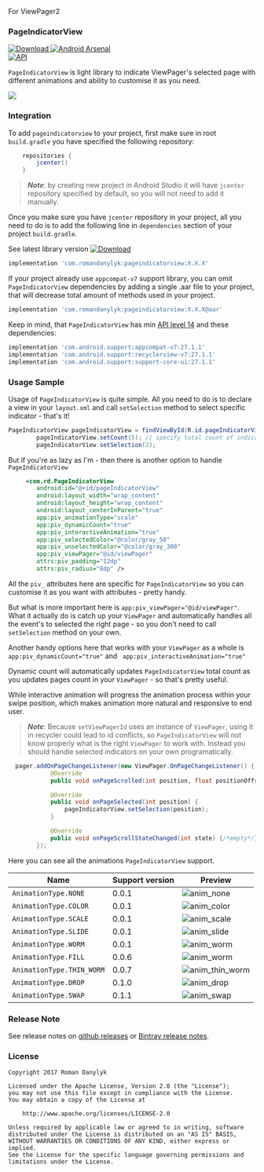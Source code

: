 For ViewPager2

### **PageIndicatorView**
[ ![Download](https://api.bintray.com/packages/romandanylyk/maven/pageindicatorview/images/download.svg) ](https://bintray.com/romandanylyk/maven/pageindicatorview/_latestVersion)[![Android Arsenal](https://img.shields.io/badge/Android%20Arsenal-PageIndicatorView-green.svg?style=true)](https://android-arsenal.com/details/1/4555)  
[![API](https://img.shields.io/badge/API-14%2B-brightgreen.svg?style=flat)](https://android-arsenal.com/api?level=14)


`PageIndicatorView` is light library to indicate ViewPager's selected page with different animations and ability to customise it as you need.

![](https://raw.githubusercontent.com/romandanylyk/PageIndicatorView/master/assets/preview_anim_drop.gif)

### **Integration**
To add `pageindicatorview` to your project, first make sure in root `build.gradle` you have specified the following repository:
```groovy
    repositories {
        jcenter()
    }
```
>***Note***: by creating new project in Android Studio it will have `jcenter` repository specified by default, so you will not need to add it manually.

Once you make sure you have `jcenter` repository in your project, all you need to do is to add the following line in `dependencies` section of your project `build.gradle`.
 
See latest library version [ ![Download](https://api.bintray.com/packages/romandanylyk/maven/pageindicatorview/images/download.svg) ](https://bintray.com/romandanylyk/maven/pageindicatorview/_latestVersion)
```groovy
implementation 'com.romandanylyk:pageindicatorview:X.X.X'
```
If your project already use `appcompat-v7` support library, you can omit `PageIndicatorView` dependencies by adding a single .aar file to your project, that will decrease total amount of methods used in your project.

```groovy
implementation 'com.romandanylyk:pageindicatorview:X.X.X@aar'
```

Keep in mind, that `PageIndicatorView` has min [API level 14](https://developer.android.com/about/dashboards/index.html) and these dependencies:

```groovy
implementation 'com.android.support:appcompat-v7:27.1.1'
implementation 'com.android.support:recyclerview-v7:27.1.1'
implementation 'com.android.support:support-core-ui:27.1.1'
```

### **Usage Sample**
Usage of `PageIndicatorView` is quite simple. All you need to do is to declare a view in your `layout.xml`  and call `setSelection` method to select specific indicator - that's it!

```java
PageIndicatorView pageIndicatorView = findViewById(R.id.pageIndicatorView);
        pageIndicatorView.setCount(5); // specify total count of indicators
        pageIndicatorView.setSelection(2);
```


But if you're as lazy as I'm - then there is another option to handle `PageIndicatorView` 

```xml
     <com.rd.PageIndicatorView
        android:id="@+id/pageIndicatorView"
        android:layout_width="wrap_content"
        android:layout_height="wrap_content"
        android:layout_centerInParent="true"
        app:piv_animationType="scale"
        app:piv_dynamicCount="true"
        app:piv_interactiveAnimation="true"
        app:piv_selectedColor="@color/gray_50"
        app:piv_unselectedColor="@color/gray_300"
        app:piv_viewPager="@id/viewPager"
        attrs:piv_padding="12dp"
        attrs:piv_radius="8dp" />
```
All the `piv_` attributes here are specific for `PageIndicatorView` so you can customise it as you want with attributes - pretty handy. 

But what is more important here is  `app:piv_viewPager="@id/viewPager"`.
What it actually do is catch up your `ViewPager` and automatically handles all the event's to selected the right page - so you don't need to call `setSelection` method on your own.

Another handy options here that works with your `ViewPager` as a whole is 
`app:piv_dynamicCount="true"` and ` app:piv_interactiveAnimation="true"` 

Dynamic count will automatically updates `PageIndicatorView` total count as you updates pages count in your `ViewPager` - so that's pretty useful.

While interactive animation will progress the animation process within your swipe position, which makes animation more natural and responsive to end user.


> ***Note***:  Because `setViewPagerId` uses an instance of `ViewPager`, using it in recycler could lead to id conflicts, so `PageIndicatorView` will not know properly what is the right `ViewPager` to work with. Instead you should handle selected indicators on your own programatically.


```java
  pager.addOnPageChangeListener(new ViewPager.OnPageChangeListener() {
            @Override
            public void onPageScrolled(int position, float positionOffset, int positionOffsetPixels) {/*empty*/}

            @Override
            public void onPageSelected(int position) {
                pageIndicatorView.setSelection(position);
            }

            @Override
            public void onPageScrollStateChanged(int state) {/*empty*/}
        });
```


Here you can see all the animations `PageIndicatorView` support.

Name| Support version| Preview
-------- | --- | ---
`AnimationType.NONE`| 0.0.1 | ![anim_none](https://raw.githubusercontent.com/romandanylyk/PageIndicatorView/master/assets/anim_none.gif)
`AnimationType.COLOR`| 0.0.1 |![anim_color](https://raw.githubusercontent.com/romandanylyk/PageIndicatorView/master/assets/anim_color.gif)
`AnimationType.SCALE`| 0.0.1 |![anim_scale](https://raw.githubusercontent.com/romandanylyk/PageIndicatorView/master/assets/anim_scale.gif)
`AnimationType.SLIDE`| 0.0.1 |![anim_slide](https://raw.githubusercontent.com/romandanylyk/PageIndicatorView/master/assets/anim_slide.gif)
`AnimationType.WORM`| 0.0.1 |![anim_worm](https://raw.githubusercontent.com/romandanylyk/PageIndicatorView/master/assets/anim_worm.gif)
`AnimationType.FILL`| 0.0.6 |![anim_worm](https://raw.githubusercontent.com/romandanylyk/PageIndicatorView/master/assets/anim_fill.gif)
`AnimationType.THIN_WORM`| 0.0.7 |![anim_thin_worm](https://raw.githubusercontent.com/romandanylyk/PageIndicatorView/master/assets/anim_thin_worm.gif)
`AnimationType.DROP`| 0.1.0 |![anim_drop](https://raw.githubusercontent.com/romandanylyk/PageIndicatorView/master/assets/anim_drop.gif)
`AnimationType.SWAP`| 0.1.1 |![anim_swap](https://raw.githubusercontent.com/romandanylyk/PageIndicatorView/master/assets/anim_swap.gif)


### **Release Note**
See release notes on [github releases](https://github.com/romandanylyk/PageIndicatorView/releases) or [Bintray release notes](https://bintray.com/romandanylyk/maven/pageindicatorview#release).

### **License**

    Copyright 2017 Roman Danylyk
    
    Licensed under the Apache License, Version 2.0 (the "License");
    you may not use this file except in compliance with the License.
    You may obtain a copy of the License at
    
        http://www.apache.org/licenses/LICENSE-2.0
    
    Unless required by applicable law or agreed to in writing, software
    distributed under the License is distributed on an "AS IS" BASIS,
    WITHOUT WARRANTIES OR CONDITIONS OF ANY KIND, either express or implied.
    See the License for the specific language governing permissions and
    limitations under the License.

